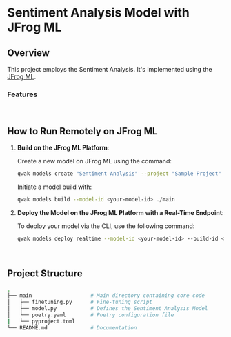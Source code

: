 # Sentiment Analysis Model with JFrog ML

## Overview

This project employs the Sentiment Analysis. It's implemented using the [JFrog ML](https://docs.qwak.com/docs/introduction).

### Features

<br>

## How to Run Remotely on JFrog ML

1. **Build on the JFrog ML Platform**:

    Create a new model on JFrog ML using the command:

    ```bash
    qwak models create "Sentiment Analysis" --project "Sample Project"
    ```

    Initiate a model build with:

    ```bash
    qwak models build --model-id <your-model-id> ./main
    ```

2. **Deploy the Model on the JFrog ML Platform with a Real-Time Endpoint**:

    To deploy your model via the CLI, use the following command:

    ```bash
    qwak models deploy realtime --model-id <your-model-id> --build-id <your-build-id>
    ```

<br>

## Project Structure

```bash
.
├── main                   # Main directory containing core code
│   ├── finetuning.py      # Fine-tuning script
│   ├── model.py           # Defines the Sentiment Analysis Model
│   └── poetry.yaml        # Poetry configuration file
|   └── pyproject.toml    
└── README.md              # Documentation
```
<br>
